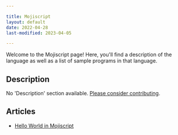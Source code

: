 ```yaml
---

title: Mojiscript
layout: default
date: 2022-04-28
last-modified: 2023-04-05

---
```


Welcome to the Mojiscript page! Here, you'll find a description of the language as well as a list of sample programs in that language.

## Description

No 'Description' section available. [Please consider contributing](https://github.com/TheRenegadeCoder/sample-programs-website).

## Articles

- [Hello World in Mojiscript](https://sampleprograms.io/projects/hello-world/mojiscript)